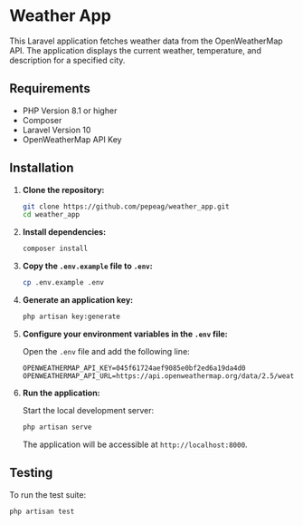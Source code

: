 # Weather App

This Laravel application fetches weather data from the OpenWeatherMap API. The application displays the current weather, temperature, and description for a specified city.

## Requirements

- PHP Version 8.1 or higher
- Composer
- Laravel Version 10
- OpenWeatherMap API Key

## Installation

1. **Clone the repository:**

   ```bash
   git clone https://github.com/pepeag/weather_app.git
   cd weather_app
   ```

2. **Install dependencies:**

   ```bash
   composer install
   ```

3. **Copy the `.env.example` file to `.env`:**

   ```bash
   cp .env.example .env
   ```

4. **Generate an application key:**

   ```bash
   php artisan key:generate
   ```
5. **Configure your environment variables in the `.env` file:**

   Open the `.env` file and add the following line:

   ```plaintext
   OPENWEATHERMAP_API_KEY=045f61724aef9085e0bf2ed6a19da4d0
   OPENWEATHERMAP_API_URL=https://api.openweathermap.org/data/2.5/weather
   ```

6. **Run the application:**

   Start the local development server:

   ```bash
   php artisan serve
   ```

   The application will be accessible at `http://localhost:8000`.

## Testing

To run the test suite:

```bash
php artisan test
```